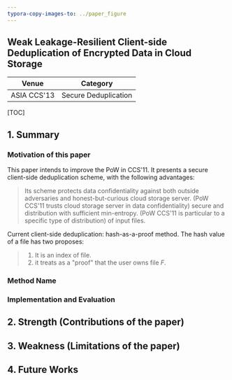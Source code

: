 ```yaml
---
typora-copy-images-to: ../paper_figure
---
```

Weak Leakage-Resilient Client-side Deduplication of Encrypted Data in Cloud Storage
------------------------------------------
|           Venue            |       Category       |
| :------------------------: | :------------------: |
| ASIA CCS'13 | Secure Deduplication |
[TOC]

## 1. Summary
### Motivation of this paper
This paper intends to improve the PoW in CCS'11. It presents a secure client-side deduplication scheme, with the following advantages:
> Its scheme protects data confidentiality against both outside adversaries and honest-but-curious cloud storage server. (PoW CCS'11 trusts cloud storage server in data confidentiality)
> secure and distribution with sufficient min-entropy. (PoW CCS'11 is particular to a specific type of distribution) of input files.


Current client-side deduplication: hash-as-a-proof method. The hash value of a file has two proposes:
> 1. It is an index of file.
> 2. it treats as a "proof" that the user owns file $F$.



### Method Name

### Implementation and Evaluation

## 2. Strength (Contributions of the paper)

## 3. Weakness (Limitations of the paper)

## 4. Future Works
